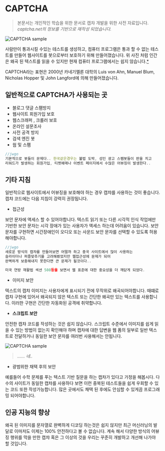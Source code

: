 # CAPTCHA

> 본문서는 개인적인 학습을 위한 문서로 캡챠 개발을 위한 사전 자료입니다. *captcha.net의 정보를 기반으로 재작성 되었습니다.*

![CAPTCHA sample](http://www.captcha.net/images/recaptcha-example.gif)

사람만이 통과시킬 수있는 테스트를 생성하고, 컴퓨터 프로그램은 통과 할 수 없는 테스트를 만들어 웹사이트를 봇으로부터 보호하기 위해 만들어졌습니다. 위 사진 처럼 인간은 왜곡 된 텍스트를 읽을 수 있지만 현재 컴퓨터 프로그램에서는 쉽지 않습니다.[*](http://phrack.org/issues/68/4.html#article)

CAPTCHA라는 표현은 2000년 카네기멜론 대학의 Luis von Ahn, Manuel Blum, Nicholas Hopper 및 John Langford에 의해 만들어졌습니다.

## 일반적으로 CAPTCHA가 사용되는 곳

- 블로그 댓글 스팸방지
- 웹사이트 회원가입 보호
- 웹스크래퍼 , 크롤러 보호
- 온라인 설문조사
- 사전 공격 방지
- 검색 엔진 봇
- 웜 및 스팸

```js
//jwgo
기본적으로 봇들이 문제다.. 한국같은경우는 불법 도박, 성인 광고 스팸봇들이 판을 치고
리워드가 발생하는 회원가입, 티켓예매나 이벤트 페이지에서 수많은 어뷰징이 발생한다..
```

## 기타 지침

일반적으로 웹사이트에서 어뷰징을 보호해야 하는 경우 캡챠를 사용하는 것이 좋습니다. 캡챠 코드에는 다음 지침이 강력히 권장됩니다.

- 접근성

보안 문자에 액세스 할 수 있어야합니다. 텍스트 읽기 또는 다른 시각적 인식 작업에만 기반한 보안 문자는 시각 장애가 있는 사용자가 액세스 하는데 어려움이 있습니다. 보안 문자를 구현하면 시간장애인이 오디오 또는 사운드 보안 문자를 선택할 수 있도록 허용해야합니다.

```js
//jwgo
새로운 방식의 캡챠를 만들어보면 어떨까 하고 중국 사이트에서 많이 사용하는
슬라이더나 퍼즐맞추기를 고려해봤었지만 웹접근성에 문제가 되어
완벽하게 보충해내지 못한다면 큰 문제가 될것이다..

미국 연방 재활법 섹션 508등을 보면서 웹 표준에 대한 중요성을 더 깨닫게 되었다.
```

- 이미지 보안

텍스트의 캡챠 이미지는 사용자에게 표시되기 전에 무작위로 왜곡되어야합니다.
때떄로 캡챠 구현에 있어서 왜곡되지 않은 텍스트 또는 간단한 왜곡만 있는 텍스트를 사용합니다. 이러한 구현은 간단한 자동화된 공격에 취약합니다.

- **스크립트 보안**

안전한 캡챠 코드를 작성하는 것은 쉽지 않습니다. 스크립트 수준에서 이미지를 쉽게 읽을 수 있는 방법이 없는지 확인해야 하며 캡챠에 대한 답변을 웹 폼의 일부로 일반 텍스트로 전달하거나 동일한 보안 문자를 여러번 사용해서는 안됩니다.

![CAPTCHA sample](https://image.ibb.co/eABagV/44557878-10204726821885978-4925280886586343424-n-1.jpg)

> *...... 네..*

- 광범위한 채택 후의 보안

예를들어 수학 문제를 푸는 텍스트 기반 질문을 하는 캡챠가 있다고 가정을 해봅시다. 다수의 사이트가 동일한 캡챠를 사용하다 보면 이런 중복된 테스트들을 쉽게 우회할 수 있는 코드 또한 작성가능합니다. 많은 곳에서도 채택 된 후에도 안심할 수 있게끔 프로그래밍 되어야합니다.

## 인공 지능의 향상

왜곡 된 이미지를 문자열로 완벽하게 디코딩 하는것은 쉽지 않지만 최근 머신러닝의 발달로 이마저도 이제는 100% 안전하다고 볼 수 없습니다. 계속 해서 다양한 방식의 어뷰징 행위를 막을 만한 캡챠 혹은 그 이상의 것을 우리는 꾸준히 개발하고 개선해 나가야 할 것입니다.
